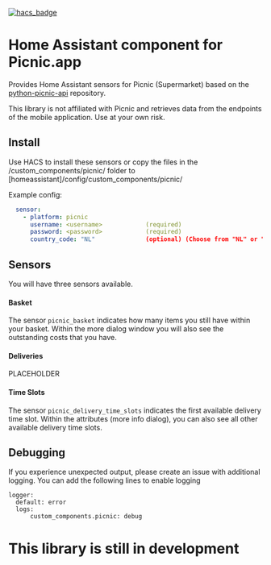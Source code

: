 [![hacs_badge](https://img.shields.io/badge/HACS-Custom-orange.svg)](https://github.com/custom-components/hacs)

# Home Assistant component for Picnic.app

Provides Home Assistant sensors for Picnic (Supermarket) based on the [python-picnic-api](https://github.com/MikeBrink/python-picnic-api) repository.

This library is not affiliated with Picnic and retrieves data from the endpoints of the mobile application. Use at your own risk.

## Install
Use HACS to install these sensors or copy the files in the /custom_components/picnic/ folder to [homeassistant]/config/custom_components/picnic/

Example config:

```yaml
  sensor:
    - platform: picnic
      username: <username>            (required)
      password: <password>            (required)
      country_code: "NL"              (optional) (Choose from "NL" or "DE")
```

## Sensors
You will have three sensors available. 

#### Basket
The sensor `picnic_basket` indicates how many items you still have within your basket. Within the more dialog window you will also see the outstanding costs that you have.

#### Deliveries
PLACEHOLDER

#### Time Slots
The sensor `picnic_delivery_time_slots` indicates the first available delivery time slot. Within the attributes (more info dialog), you can also see all other available delivery time slots.

## Debugging
If you experience unexpected output, please create an issue with additional logging. You can add the following lines to enable logging

```
logger:
  default: error
  logs:
      custom_components.picnic: debug
```

# This library is still in development
